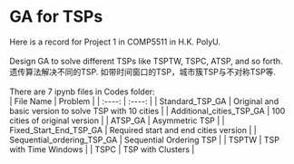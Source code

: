 # GA for TSPs
Here is a record for Project 1 in COMP5511 in H.K. PolyU. <br />
<br />
Design GA to solve different TSPs like TSPTW, TSPC, ATSP, and so forth. <br />
遗传算法解决不同的TSP. 如带时间窗口的TSP，城市簇TSP与不对称TSP等.<br />
<br />
There are 7 ipynb files in Codes folder:<br />
|  File Name   | Problem  |
|  :----:  | :----:  |
| Standard_TSP_GA  | Original and basic version to solve TSP with 10 cities |
| Additional_cities_TSP_GA  | 100 cities of original version |
| ATSP_GA  | Asymmetric TSP |
| Fixed_Start_End_TSP_GA  | Required start and end cities version |
| Sequential_ordering_TSP_GA | Sequential Ordering TSP |
| TSPTW  | TSP with Time Windows |
| TSPC  | TSP with Clusters |


